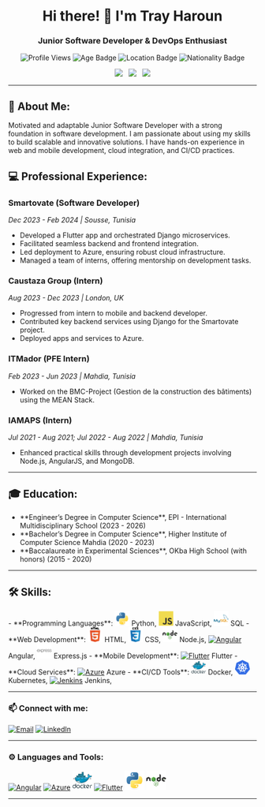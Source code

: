 <h1 align="center" style="animation: fadeIn 2s ease-in-out;">Hi there! 👋 I'm Tray Haroun</h1>
<h3 align="center" style="animation: bounceIn 2s ease-in-out;">Junior Software Developer & DevOps Enthusiast</h3>

<p align="center" style="animation: zoomIn 2s;">
  <img src="https://komarev.com/ghpvc/?username=haroun2021&label=Profile%20views&color=0e75b6&style=flat" alt="Profile Views" />
  <img src="https://img.shields.io/badge/Age-24-blue" alt="Age Badge" />
  <img src="https://img.shields.io/badge/Location-Mahdia%2C%20Tunisia-blue" alt="Location Badge" />
  <img src="https://img.shields.io/badge/Nationality-Tunisian-red" alt="Nationality Badge" />
</p>

<p align="center" style="animation: fadeInUp 2s;">
  <img src="https://media.giphy.com/media/L1R1tvI9svkIWwpVYr/giphy.gif" width="50" style="animation: pulse 1.5s infinite;" />&nbsp;&nbsp;
  <img src="https://media.giphy.com/media/ZVik7pBtu9dNS/giphy.gif" width="50" style="animation: pulse 1.5s infinite;" />&nbsp;&nbsp;
  <img src="https://media.giphy.com/media/U3qYN8S0j3bpK/giphy.gif" width="50" style="animation: pulse 1.5s infinite;" />
</p>

---

## 🌟 About Me:
<p style="animation: fadeIn 2s;">Motivated and adaptable Junior Software Developer with a strong foundation in software development. I am passionate about using my skills to build scalable and innovative solutions. I have hands-on experience in web and mobile development, cloud integration, and CI/CD practices.</p>

## 💻 Professional Experience:

### **Smartovate (Software Developer)**
*Dec 2023 - Feb 2024 | Sousse, Tunisia*
<ul style="animation: fadeInUp 2s;">
  <li>Developed a Flutter app and orchestrated Django microservices.</li>
  <li>Facilitated seamless backend and frontend integration.</li>
  <li>Led deployment to Azure, ensuring robust cloud infrastructure.</li>
  <li>Managed a team of interns, offering mentorship on development tasks.</li>
</ul>

### **Caustaza Group (Intern)**
*Aug 2023 - Dec 2023 | London, UK*
<ul style="animation: fadeInUp 2s;">
  <li>Progressed from intern to mobile and backend developer.</li>
  <li>Contributed key backend services using Django for the Smartovate project.</li>
  <li>Deployed apps and services to Azure.</li>
</ul>

### **ITMador (PFE Intern)**
*Feb 2023 - Jun 2023 | Mahdia, Tunisia*
<ul style="animation: fadeInUp 2s;">
  <li>Worked on the BMC-Project (Gestion de la construction des bâtiments) using the MEAN Stack.</li>
</ul>

### **IAMAPS (Intern)**
*Jul 2021 - Aug 2021; Jul 2022 - Aug 2022 | Mahdia, Tunisia*
<ul style="animation: fadeInUp 2s;">
  <li>Enhanced practical skills through development projects involving Node.js, AngularJS, and MongoDB.</li>
</ul>

---

## 🎓 Education:
<ul style="animation: fadeIn 2s;">
  <li>**Engineer’s Degree in Computer Science**, EPI - International Multidisciplinary School (2023 - 2026)</li>
  <li>**Bachelor’s Degree in Computer Science**, Higher Institute of Computer Science Mahdia (2020 - 2023)</li>
  <li>**Baccalaureate in Experimental Sciences**, OKba High School (with honors) (2015 - 2020)</li>
</ul>

---

## 🛠️ Skills:
<p style="animation: fadeIn 2s;">
- **Programming Languages**: 
  <a href="https://www.python.org" target="_blank" style="animation: pulse 1.5s infinite;"><img src="https://raw.githubusercontent.com/devicons/devicon/master/icons/python/python-original.svg" alt="Python" width="30" height="30"/></a> Python, 
  <a href="https://developer.mozilla.org/en-US/docs/Web/JavaScript" target="_blank" style="animation: pulse 1.5s infinite;"><img src="https://raw.githubusercontent.com/devicons/devicon/master/icons/javascript/javascript-original.svg" alt="JavaScript" width="30" height="30"/></a> JavaScript, 
  <a href="https://www.mysql.com/" target="_blank" style="animation: pulse 1.5s infinite;"><img src="https://raw.githubusercontent.com/devicons/devicon/master/icons/mysql/mysql-original-wordmark.svg" alt="SQL" width="30" height="30"/></a> SQL
- **Web Development**: 
  <a href="https://www.w3.org/html/" target="_blank" style="animation: pulse 1.5s infinite;"><img src="https://raw.githubusercontent.com/devicons/devicon/master/icons/html5/html5-original-wordmark.svg" alt="HTML" width="30" height="30"/></a> HTML, 
  <a href="https://www.w3schools.com/css/" target="_blank" style="animation: pulse 1.5s infinite;"><img src="https://raw.githubusercontent.com/devicons/devicon/master/icons/css3/css3-original-wordmark.svg" alt="CSS" width="30" height="30"/></a> CSS, 
  <a href="https://nodejs.org" target="_blank" style="animation: pulse 1.5s infinite;"><img src="https://raw.githubusercontent.com/devicons/devicon/master/icons/nodejs/nodejs-original-wordmark.svg" alt="Node.js" width="30" height="30"/></a> Node.js, 
  <a href="https://angular.io" target="_blank" style="animation: pulse 1.5s infinite;"><img src="https://angular.io/assets/images/logos/angular/angular.svg" alt="Angular" width="30" height="30"/></a> Angular, 
  <a href="https://expressjs.com" target="_blank" style="animation: pulse 1.5s infinite;"><img src="https://raw.githubusercontent.com/devicons/devicon/master/icons/express/express-original-wordmark.svg" alt="Express.js" width="30" height="30"/></a> Express.js
- **Mobile Development**: 
  <a href="https://flutter.dev" target="_blank" style="animation: pulse 1.5s infinite;"><img src="https://www.vectorlogo.zone/logos/flutterio/flutterio-icon.svg" alt="Flutter" width="30" height="30"/></a> Flutter
- **Cloud Services**: 
  <a href="https://azure.microsoft.com/en-in/" target="_blank" style="animation: pulse 1.5s infinite;"><img src="https://www.vectorlogo.zone/logos/microsoft_azure/microsoft_azure-icon.svg" alt="Azure" width="30" height="30"/></a> Azure
- **CI/CD Tools**: 
  <a href="https://www.docker.com/" target="_blank" style="animation: pulse 1.5s infinite;"><img src="https://raw.githubusercontent.com/devicons/devicon/master/icons/docker/docker-original-wordmark.svg" alt="Docker" width="30" height="30"/></a> Docker, 
  <a href="https://kubernetes.io" target="_blank" style="animation: pulse 1.5s infinite;"><img src="https://raw.githubusercontent.com/devicons/devicon/master/icons/kubernetes/kubernetes-plain.svg" alt="Kubernetes" width="30" height="30"/></a> Kubernetes, 
  <a href="https://www.jenkins.io" target="_blank" style="animation: pulse 1.5s infinite;"><img src="https://www.vectorlogo.zone/logos/jenkins/jenkins-icon.svg" alt="Jenkins" width="30" height="30"/></a> Jenkins, 

---

<h3 align="left">📫 Connect with me:</h3>
<p align="left" style="animation: fadeInUp 2s;">
  <a href="mailto:harountray33@gmail.com" style="animation: zoomIn 2s; display: inline-block;"><img align="center" src="https://cdn-icons-png.flaticon.com/512/732/732200.png" alt="Email" height="30" width="40" /></a>
  <a href="https://www.linkedin.com/in/tray-haroun-4627a51b9" target="blank" style="animation: zoomIn 2s; display: inline-block;"><img align="center" src="https://raw.githubusercontent.com/rahuldkjain/github-profile-readme-generator/master/src/images/icons/Social/linked-in-alt.svg" alt="LinkedIn" height="30" width="40" /></a>
</p>

---

<h3 align="left">⚙️ Languages and Tools:</h3>
<p align="left" style="animation: fadeInUp 2s;">
  <a href="https://angular.io" target="_blank" style="animation: pulse 1.5s infinite;"><img src="https://angular.io/assets/images/logos/angular/angular.svg" alt="Angular" width="40" height="40"/></a>
  <a href="https://azure.microsoft.com/en-in/" target="_blank" style="animation: pulse 1.5s infinite;"><img src="https://www.vectorlogo.zone/logos/microsoft_azure/microsoft_azure-icon.svg" alt="Azure" width="40" height="40"/></a>
  <a href="https://www.docker.com/" target="_blank" style="animation: pulse 1.5s infinite;"><img src="https://raw.githubusercontent.com/devicons/devicon/master/icons/docker/docker-original-wordmark.svg" alt="Docker" width="40" height="40"/></a>
  <a href="https://flutter.dev" target="_blank" style="animation: pulse 1.5s infinite;"><img src="https://www.vectorlogo.zone/logos/flutterio/flutterio-icon.svg" alt="Flutter" width="40" height="40"/></a>
  <a href="https://www.python.org" target="_blank" style="animation: pulse 1.5s infinite;"><img src="https://raw.githubusercontent.com/devicons/devicon/master/icons/python/python-original.svg" alt="Python" width="40" height="40"/></a>
  <a href="https://nodejs.org" target="_blank" style="animation: pulse 1.5s infinite;"><img src="https://raw.githubusercontent.com/devicons/devicon/master/icons/nodejs/nodejs-original-wordmark.svg" alt="Node.js" width="40" height="40"/></a>
</p>


---

